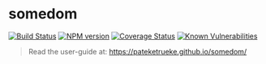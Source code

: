 # somedom

[![Build Status](https://travis-ci.org/pateketrueke/somedom.svg?branch=master)](https://travis-ci.org/pateketrueke/somedom)
[![NPM version](https://badge.fury.io/js/somedom.svg)](http://badge.fury.io/js/somedom)
[![Coverage Status](https://codecov.io/gh/pateketrueke/somedom/coverage.svg?branch=master)](https://codecov.io/gh/pateketrueke/somedom)
[![Known Vulnerabilities](https://snyk.io/test/npm/somedom/badge.svg)](https://snyk.io/test/npm/somedom)

> Read the user-guide at: https://pateketrueke.github.io/somedom/
